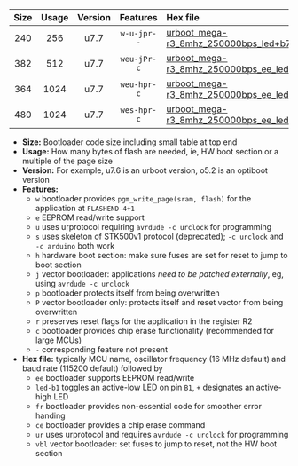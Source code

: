 |Size|Usage|Version|Features|Hex file|
|:-:|:-:|:-:|:-:|:--|
|240|256|u7.7|`w-u-jpr--`|[urboot_mega-r3_8mhz_250000bps_led+b7_ur_vbl.hex](https://raw.githubusercontent.com/stefanrueger/urboot.hex/main/boards/mega-r3/fcpu_8mhz/250000_bps/urboot_mega-r3_8mhz_250000bps_led+b7_ur_vbl.hex)|
|382|512|u7.7|`weu-jPr-c`|[urboot_mega-r3_8mhz_250000bps_ee_led+b7_fr_ce_ur_vbl.hex](https://raw.githubusercontent.com/stefanrueger/urboot.hex/main/boards/mega-r3/fcpu_8mhz/250000_bps/urboot_mega-r3_8mhz_250000bps_ee_led+b7_fr_ce_ur_vbl.hex)|
|364|1024|u7.7|`weu-hpr-c`|[urboot_mega-r3_8mhz_250000bps_ee_led+b7_fr_ce_ur.hex](https://raw.githubusercontent.com/stefanrueger/urboot.hex/main/boards/mega-r3/fcpu_8mhz/250000_bps/urboot_mega-r3_8mhz_250000bps_ee_led+b7_fr_ce_ur.hex)|
|480|1024|u7.7|`wes-hpr-c`|[urboot_mega-r3_8mhz_250000bps_ee_led+b7_fr_ce.hex](https://raw.githubusercontent.com/stefanrueger/urboot.hex/main/boards/mega-r3/fcpu_8mhz/250000_bps/urboot_mega-r3_8mhz_250000bps_ee_led+b7_fr_ce.hex)|

- **Size:** Bootloader code size including small table at top end
- **Usage:** How many bytes of flash are needed, ie, HW boot section or a multiple of the page size
- **Version:** For example, u7.6 is an urboot version, o5.2 is an optiboot version
- **Features:**
  + `w` bootloader provides `pgm_write_page(sram, flash)` for the application at `FLASHEND-4+1`
  + `e` EEPROM read/write support
  + `u` uses urprotocol requiring `avrdude -c urclock` for programming
  + `s` uses skeleton of STK500v1 protocol (deprecated); `-c urclock` and `-c arduino` both work
  + `h` hardware boot section: make sure fuses are set for reset to jump to boot section
  + `j` vector bootloader: applications *need to be patched externally*, eg, using `avrdude -c urclock`
  + `p` bootloader protects itself from being overwritten
  + `P` vector bootloader only: protects itself and reset vector from being overwritten
  + `r` preserves reset flags for the application in the register R2
  + `c` bootloader provides chip erase functionality (recommended for large MCUs)
  + `-` corresponding feature not present
- **Hex file:** typically MCU name, oscillator frequency (16 MHz default) and baud rate (115200 default) followed by
  + `ee` bootloader supports EEPROM read/write
  + `led-b1` toggles an active-low LED on pin `B1`, `+` designates an active-high LED
  + `fr` bootloader provides non-essential code for smoother error handing
  + `ce` bootloader provides a chip erase command
  + `ur` uses urprotocol and requires `avrdude -c urclock` for programming
  + `vbl` vector bootloader: set fuses to jump to reset, not the HW boot section
